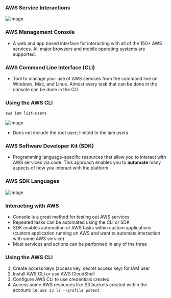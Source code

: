 ### AWS Service Interactions

![image](https://user-images.githubusercontent.com/114364831/212338172-1a962620-b69b-4821-b9b5-36ba00983114.png)

### AWS Management Console

* A web and app based interface for interacting with all of the 150+ AWS services. All major browsers and mobile operating systems are supported.

### AWS Command Line Interface (CLI)

* Tool to manage your use of AWS services from the command line on Windows, Mac, and Linux. Almost every task that can be done in the console can be done in the CLI.

### Using the AWS CLI

``` aws iam list-users ```

![image](https://user-images.githubusercontent.com/114364831/212338951-b81a376b-cdc6-44b8-bed9-9039152a613b.png)

* Does not include the root user; limited to the iam users

### AWS Software Developer Kit (SDK)

* Programming language-specific resources that allow you to interact with AWS services via code. This approach enables you to **automate** many aspects of how you interact with the platform.

### AWS SDK Languages

![image](https://user-images.githubusercontent.com/114364831/212339894-4cb60d9a-028b-4fc3-83c8-510bb496df70.png)

### Interacting with AWS

* Console is a great method for testing out AWS services
* Repeated tasks can be automated using the CLI or SDK
* SDK enables automation of AWS tasks within custom applications (custom application running on AWS and want to automate interaction with some AWS service)
* Most services and actions can be performed in any of the three

### Using the AWS CLI

1. Create access keys (access key, secret access key) for IAM user
2. Install AWS CLI or use AWS CloudShell
3. Configure AWS CLI to use credentials created
4. Access some AWS resources like S3 buckets created within the account: i.e. `aws s3 ls --profile pstest`
